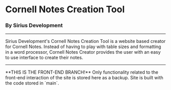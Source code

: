 # Cornell Notes Creation Tool
### By Sirius Development
<hr>
Sirius Development's Cornell Notes Creation Tool is a website based creator for Cornell Notes. Instead of having to play with table sizes and formatting in a word processor, Cornell Notes Creator provides the user with an easy to use interface to create their notes.
<hr>
**THIS IS THE FRONT-END BRANCH!** Only functionality related to the front-end interaction of the site is stored here as a backup. Site is built with the code stored in  `main`.
